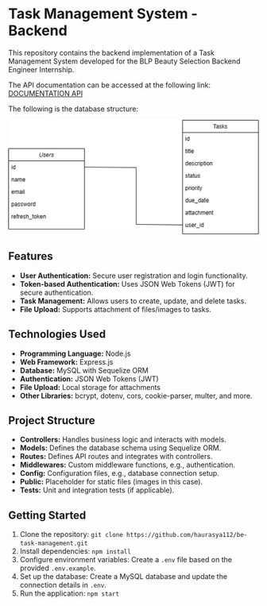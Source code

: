 # Task Management System - Backend

This repository contains the backend implementation of a Task Management System developed for the BLP Beauty Selection Backend Engineer Internship.

The API documentation can be accessed at the following link: 
[DOCUMENTATION API](https://documenter.getpostman.com/view/23702805/2s9YsDmFon)

The following is the database structure:

![Database Structure](db.png)

## Features

- **User Authentication:** Secure user registration and login functionality.
- **Token-based Authentication:** Uses JSON Web Tokens (JWT) for secure authentication.
- **Task Management:** Allows users to create, update, and delete tasks.
- **File Upload:** Supports attachment of files/images to tasks.

## Technologies Used

- **Programming Language:** Node.js
- **Web Framework:** Express.js
- **Database:** MySQL with Sequelize ORM
- **Authentication:** JSON Web Tokens (JWT)
- **File Upload:** Local storage for attachments
- **Other Libraries:** bcrypt, dotenv, cors, cookie-parser, multer, and more.

## Project Structure

- **Controllers:** Handles business logic and interacts with models.
- **Models:** Defines the database schema using Sequelize ORM.
- **Routes:** Defines API routes and integrates with controllers.
- **Middlewares:** Custom middleware functions, e.g., authentication.
- **Config:** Configuration files, e.g., database connection setup.
- **Public:** Placeholder for static files (images in this case).
- **Tests:** Unit and integration tests (if applicable).

## Getting Started

1. Clone the repository: `git clone https://github.com/haurasya112/be-task-management.git`
2. Install dependencies: `npm install`
3. Configure environment variables: Create a `.env` file based on the provided `.env.example`.
4. Set up the database: Create a MySQL database and update the connection details in `.env`.
5. Run the application: `npm start`
